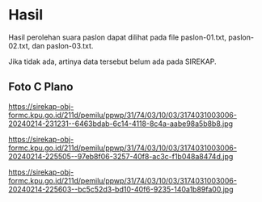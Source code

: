 # Hasil

Hasil perolehan suara paslon dapat dilihat pada file paslon-01.txt, paslon-02.txt, dan paslon-03.txt.

Jika tidak ada, artinya data tersebut belum ada pada SIREKAP.

## Foto C Plano

https://sirekap-obj-formc.kpu.go.id/211d/pemilu/ppwp/31/74/03/10/03/3174031003006-20240214-231231--6463bdab-6c14-4118-8c4a-aabe98a5b8b8.jpg

https://sirekap-obj-formc.kpu.go.id/211d/pemilu/ppwp/31/74/03/10/03/3174031003006-20240214-225505--97eb8f06-3257-40f8-ac3c-f1b048a8474d.jpg

https://sirekap-obj-formc.kpu.go.id/211d/pemilu/ppwp/31/74/03/10/03/3174031003006-20240214-225603--bc5c52d3-bd10-40f6-9235-140a1b89fa00.jpg
